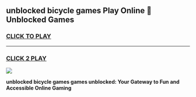 
## unblocked bicycle games Play Online 👋 Unblocked Games
<h3>
<a href="https://premium.freeplayer.one?title=unblocked_bicycle_games&ref=19F">CLICK TO PLAY</a></h3>
<hr>

<h3>
<a href="https://premium.freeplayer.one?title=unblocked_bicycle_games&ref=19F">CLICK 2 PLAY</a>
  
</h3>

<a href="https://premium.freeplayer.one?title=unblocked_bicycle_games&ref=19F"><img src="https://clearcache.store/games.png"></a>


**unblocked bicycle games games unblocked: Your Gateway to Fun and Accessible Online Gaming**
